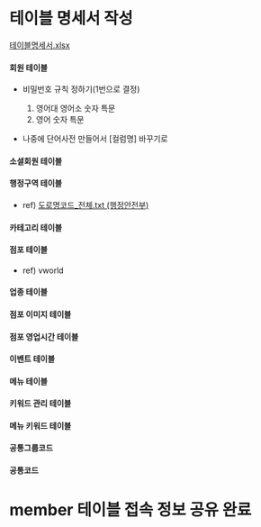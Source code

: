 # 테이블 명세서 작성
[테이블명세서.xlsx](https://github.com/woorung/document/tree/master/01.%ED%9A%8C%EC%9D%98%EB%A1%9D/5%EC%A3%BC%EC%B0%A8)

#### 회원 테이블
-   비밀번호 규칙 정하기(1번으로 결정) 
	1. 영어대 영어소 숫자 특문 
	2. 영어 숫자 특문
 
-   나중에 단어사전 만들어서 [컬럼명] 바꾸기로
    
#### 소셜회원 테이블

#### 행정구역 테이블
-   ref) [도로명코드_전체.txt (행정안전부)](https://github.com/woorung/document/tree/master/01.%ED%9A%8C%EC%9D%98%EB%A1%9D/5%EC%A3%BC%EC%B0%A8)

#### 카테고리 테이블
    
#### 점포 테이블
-   ref) vworld
    
#### 업종 테이블
    
#### 점포 이미지 테이블
    
#### 점포 영업시간 테이블
    
#### 이벤트 테이블
    
#### 메뉴 테이블
    
#### 키워드 관리 테이블
    
#### 메뉴 키워드 테이블
    
#### 공통그룹코드
    
#### 공통코드


# member 테이블 접속 정보 공유 완료
